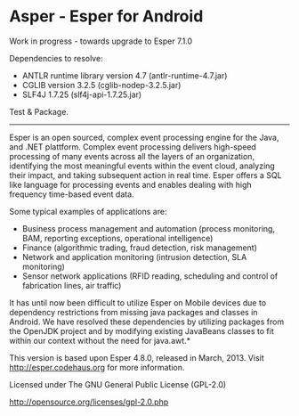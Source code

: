 Asper - Esper for Android
=====

Work in progress - towards upgrade to Esper 7.1.0

Dependencies to resolve:
- ANTLR runtime library version 4.7 (antlr-runtime-4.7.jar)
- CGLIB version 3.2.5 (cglib-nodep-3.2.5.jar)
- SLF4J 1.7.25 (slf4j-api-1.7.25.jar)

Test & Package.

---

Esper is an open sourced, complex event processing engine for the Java, and .NET plattform.
Complex event processing delivers high-speed processing of many events across all the layers of an organization, identifying the most meaningful 
events within the event cloud, analyzing their impact, and taking subsequent action in real time.
Esper offers a SQL like language for processing events and enables dealing with high frequency time-based event data.

Some typical examples of applications are:
- Business process management and automation (process monitoring, BAM, reporting exceptions, operational intelligence)
- Finance (algorithmic trading, fraud detection, risk management)
- Network and application monitoring (intrusion detection, SLA monitoring)
- Sensor network applications (RFID reading, scheduling and control of fabrication lines, air traffic)

It has until now been difficult to utilize Esper on Mobile devices due to 
dependency restrictions from missing java packages and classes in Android.
We have resolved these dependencies by utilizing packages from the OpenJDK project and by modifying
existing JavaBeans classes to fit within our context without the need for java.awt.*

This version is based upon Esper 4.8.0, released in March, 2013. 
Visit http://esper.codehaus.org for more information.

Licensed under The GNU General Public License (GPL-2.0)

http://opensource.org/licenses/gpl-2.0.php
